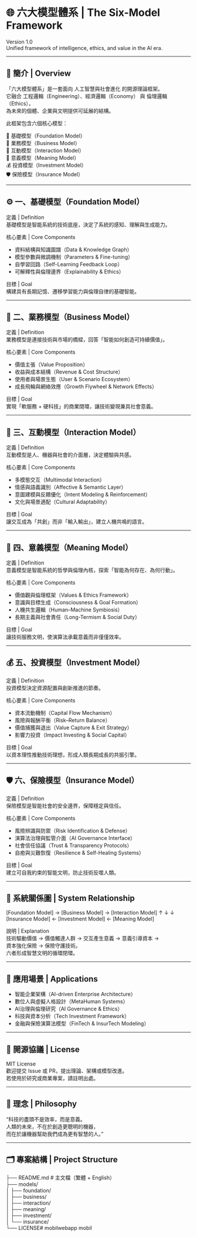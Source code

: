 # 🌐 六大模型體系 | The Six-Model Framework

Version 1.0  
Unified framework of intelligence, ethics, and value in the AI era.

---

## 📘 簡介 | Overview

「六大模型體系」是一套面向 人工智慧與社會進化 的開源理論框架。  
它融合 工程邏輯（Engineering）、經濟邏輯（Economy） 與 倫理邏輯（Ethics），  
為未來的個體、企業與文明提供可延展的結構。

此框架包含六個核心模型：

🧩 基礎模型（Foundation Model）  
💼 業務模型（Business Model）  
🤝 互動模型（Interaction Model）  
🧭 意義模型（Meaning Model）  
💰 投資模型（Investment Model）  
🛡️ 保險模型（Insurance Model）

---

## ⚙️ 一、基礎模型（Foundation Model）

定義 | Definition  
基礎模型是智能系統的技術底座，決定了系統的感知、理解與生成能力。

核心要素 | Core Components  
- 資料結構與知識圖譜（Data & Knowledge Graph）  
- 模型參數與微調機制（Parameters & Fine-tuning）  
- 自學習回路（Self-Learning Feedback Loop）  
- 可解釋性與倫理邊界（Explainability & Ethics）

目標 | Goal  
構建具有長期記憶、遷移學習能力與倫理自律的基礎智能。

---

## 💼 二、業務模型（Business Model）

定義 | Definition  
業務模型是連接技術與市場的橋樑，回答「智能如何創造可持續價值」。

核心要素 | Core Components  
- 價值主張（Value Proposition）  
- 收益與成本結構（Revenue & Cost Structure）  
- 使用者與場景生態（User & Scenario Ecosystem）  
- 成長飛輪與網絡效應（Growth Flywheel & Network Effects）

目標 | Goal  
實現「軟服務 + 硬科技」的商業閉環，讓技術變現兼具社會意義。

---

## 🤝 三、互動模型（Interaction Model）

定義 | Definition  
互動模型是人、機器與社會的介面層，決定體驗與共感。

核心要素 | Core Components  
- 多模態交互（Multimodal Interaction）  
- 情感與語義識別（Affective & Semantic Layer）  
- 意圖建模與反饋優化（Intent Modeling & Reinforcement）  
- 文化與場景適配（Cultural Adaptability）

目標 | Goal  
讓交互成為「共創」而非「輸入輸出」，建立人機共鳴的語言。

---

## 🧭 四、意義模型（Meaning Model）

定義 | Definition  
意義模型是智能系統的哲學與倫理內核，探索「智能為何存在、為何行動」。

核心要素 | Core Components  
- 價值觀與倫理框架（Values & Ethics Framework）  
- 意識與目標生成（Consciousness & Goal Formation）  
- 人機共生邏輯（Human–Machine Symbiosis）  
- 長期主義與社會責任（Long-Termism & Social Duty）

目標 | Goal  
讓技術服務文明，使演算法承載意義而非僅僅效率。

---

## 💰 五、投資模型（Investment Model）

定義 | Definition  
投資模型決定資源配置與創新推進的節奏。

核心要素 | Core Components  
- 資本流動機制（Capital Flow Mechanism）  
- 風險與報酬平衡（Risk–Return Balance）  
- 價值捕獲與退出（Value Capture & Exit Strategy）  
- 影響力投資（Impact Investing & Social Capital）

目標 | Goal  
以資本理性推動技術理想，形成人類長期成長的共振引擎。

---

## 🛡️ 六、保險模型（Insurance Model）

定義 | Definition  
保險模型是智能社會的安全邊界，保障穩定與信任。

核心要素 | Core Components  
- 風險辨識與防禦（Risk Identification & Defense）  
- 演算法治理與監管介面（AI Governance Interface）  
- 社會信任協議（Trust & Transparency Protocols）  
- 自癒與災難恢復（Resilience & Self-Healing Systems）

目標 | Goal  
建立可自我約束的智能文明，防止技術反噬人類。

---

## 🔁 系統關係圖 | System Relationship

[Foundation Model] → [Business Model] → [Interaction Model] ↑ ↓ ↓ [Insurance Model] ← [Investment Model] ← [Meaning Model]

說明 | Explanation  
技術驅動價值 → 價值觸達人群 → 交互產生意義 → 意義引導資本 →  
資本強化保險 → 保險守護技術。  
六者形成智慧文明的循環閉環。

---

## 🚀 應用場景 | Applications

- 智能企業架構（AI-driven Enterprise Architecture）
- 數位人與虛擬人格設計（MetaHuman Systems）
- AI治理與倫理研究（AI Governance & Ethics）
- 科技與資本分析（Tech Investment Framework）
- 金融與保險演算法模型（FinTech & InsurTech Modeling）

---

## 📜 開源協議 | License

MIT License  
歡迎提交 Issue 或 PR，提出理論、架構或模型改進。  
若使用於研究或商業專案，請註明出處。

---

## 🧠 理念 | Philosophy

“科技的盡頭不是效率，而是意義。  
人類的未來，不在於創造更聰明的機器，  
而在於讓機器幫助我們成為更有智慧的人。”

---

## 🗂️ 專案結構 | Project Structure

├── README.md # 主文檔（繁體 + English）  
├── models/  
│   ├── foundation/  
│   ├── business/  
│   ├── interaction/  
│   ├── meaning/  
│   ├── investment/  
│   └── insurance/  
└── LICENSE# mobilwebapp
mobil

